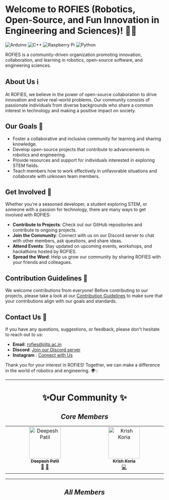 # Welcome to ROFIES (Robotics, Open-Source, and Fun Innovation in Engineering and Sciences)! 🤖✨

![Arduino](https://img.shields.io/badge/-Arduino-00979D?style=for-the-badge&logo=Arduino&logoColor=white)
![C++](https://img.shields.io/badge/c++-%2300599C.svg?style=for-the-badge&logo=c%2B%2B&logoColor=white)
![Raspberry Pi](https://img.shields.io/badge/-RaspberryPi-C51A4A?style=for-the-badge&logo=Raspberry-Pi)
![Python](https://img.shields.io/badge/python-3670A0?style=for-the-badge&logo=python&logoColor=ffdd54)

ROFIES is a community-driven organization promoting innovation, collaboration, and learning in robotics, open-source software, and engineering sciences.

## About Us ℹ️

At ROFIES, we believe in the power of open-source collaboration to drive innovation and solve real-world problems. Our community consists of passionate individuals from diverse backgrounds who share a common interest in technology and making a positive impact on society.

## Our Goals 🎯

- Foster a collaborative and inclusive community for learning and sharing knowledge.
- Develop open-source projects that contribute to advancements in robotics and engineering.
- Provide resources and support for individuals interested in exploring STEM fields.
- Teach members how to work effectively in unfavorable situations and collaborate with unknown team members.

## Get Involved 🚀

Whether you're a seasoned developer, a student exploring STEM, or someone with a passion for technology, there are many ways to get involved with ROFIES:

- **Contribute to Projects**: Check out our GitHub repositories and contribute to ongoing projects.
- **Join the Community**: Connect with us on our Discord server to chat with other members, ask questions, and share ideas.
- **Attend Events**: Stay updated on upcoming events, workshops, and hackathons hosted by ROFIES.
- **Spread the Word**: Help us grow our community by sharing ROFIES with your friends and colleagues.

## Contribution Guidelines 🤝

We welcome contributions from everyone! Before contributing to our projects, please take a look at our [Contribution Guidelines](CONTRIBUTING.md) to make sure that your contributions align with our goals and standards.

## Contact Us 📧

If you have any questions, suggestions, or feedback, please don't hesitate to reach out to us:

- **Email**: [rofies@iiitp.ac.in](mailto:rofies@iiitp.ac.in)
- **Discord**: [Join our Discord server](https://discord.com/invite/qyKa8FP37c)
- **Instagram** : [Connect with Us](https://www.instagram.com/rofies_iiitp)

Thank you for your interest in ROFIES! Together, we can make a difference in the world of robotics and engineering. 🌍💡

---

# **<center>✨Our Community ✨</center>**

## *<center>Core Members</center>*

<!-- ALL-CONTRIBUTORS-LIST:START - Do not remove or modify this section -->
<!-- prettier-ignore-start -->
<!-- markdownlint-disable -->
<table>
  <tbody>
    <tr>
      <td align="center" valign="top" width="14.28%"><a href="https://github.com/deepesh611"><img src="https://avatars.githubusercontent.com/u/123585104?v=4?s=100" width="100px;" alt="Deepesh Patil"/><br /><sub><b>Deepesh Patil</b></sub></a><br /><a href="https://github.com/ROFIES-IIITP/.github/commits?author=deepesh611" title="Documentation">📖</a> <a href="#projectManagement-deepesh611" title="Project Management">📆</a></td>
      <td align="center" valign="top" width="14.28%"><a href="https://my-super-awesome-portfolio.vercel.app/"><img src="https://avatars.githubusercontent.com/u/123854877?v=4?s=100" width="100px;" alt="Krish Koria"/><br /><sub><b>Krish Koria</b></sub></a><br /><a href="https://github.com/ROFIES-IIITP/.github/commits?author=KrishKoria" title="Code">💻</a></td>
    </tr>
  </tbody>
</table>

<!-- markdownlint-restore -->
<!-- prettier-ignore-end -->

<!-- ALL-CONTRIBUTORS-LIST:END -->

---

## *<center>All Members</center>*

<!-- MEMBERS-START -->
<center>
<div>
</div>
</center>
<!-- MEMBERS-END -->
